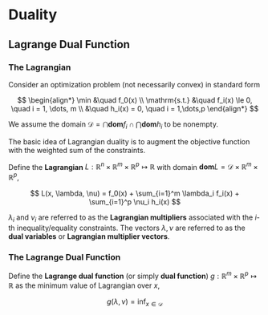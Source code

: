 # Duality

## Lagrange Dual Function

### The Lagrangian

Consider an optimization problem (not necessarily convex) in standard form

$$ \begin{align*}
    \min &\quad f_0(x) \\
    \mathrm{s.t.} &\quad f_i(x) \le 0, \quad i = 1, \dots, m \\
    &\quad h_i(x) = 0, \quad i = 1,\dots,p
\end{align*} $$

We assume the domain $\mathcal{D} = \bigcap \mathbf{dom} f_i \cap \bigcap \mathbf{dom} h_i$ to be nonempty.

The basic idea of Lagrangian duality is to augment the objective function with the weighted sum of the constraints.

Define the **Lagrangian** $L: \mathbb{R}^{n} \times \mathbb{R}^{m} \times \mathbb{R}^{p} \mapsto \mathbb{R}$ with domain $\mathbf{dom} L = \mathcal{D} \times \mathbb{R}^{m} \times \mathbb{R}^{p}$,

$$ L(x, \lambda, \nu) = f_0(x) + \sum_{i=1}^m \lambda_i f_i(x) + \sum_{i=1}^p \nu_i h_i(x) $$

$\lambda_i$ and $\nu_i$ are referred to as the **Lagrangian multipliers** associated with the $i$-th inequality/equality constraints. The vectors $\lambda, \nu$ are referred to as the **dual variables** or **Lagrangian multiplier vectors**.

### The Lagrange Dual Function

Define the **Lagrange dual function** (or simply **dual function**) $g: \mathbb{R}^{m} \times \mathbb{R}^{p} \mapsto \mathbb{R}$ as the minimum value of Lagrangian over $x$,

$$ g(\lambda, \nu) = \inf_{x \in \mathcal{D}} $$
